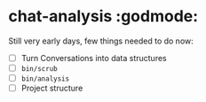 # chat-analysis :godmode:

Still very early days, few things needed to do now:

- [ ] Turn Conversations into data structures
- [ ] `bin/scrub`
- [ ] `bin/analysis`
- [ ] Project structure
